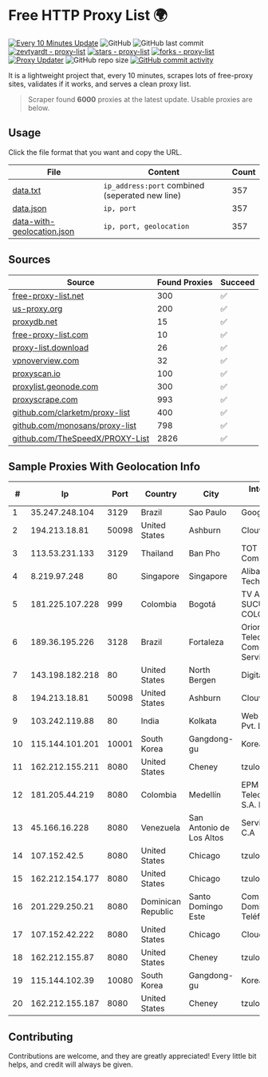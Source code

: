 
# Free HTTP Proxy List 🌍

[![Every 10 Minutes Update](https://github.com/mertguvencli/http-proxy-list/actions/workflows/main.yml/badge.svg?branch=main)](https://github.com/mertguvencli/http-proxy-list/actions/workflows/main.yml)
![GitHub](https://img.shields.io/github/license/mertguvencli/http-proxy-list)
![GitHub last commit](https://img.shields.io/github/last-commit/mertguvencli/http-proxy-list)
[![zevtyardt - proxy-list](https://img.shields.io/static/v1?label=zevtyardt&message=proxy-list&color=blue&logo=github)](https://github.com/zevtyardt/proxy-list "Go to GitHub repo")
[![stars - proxy-list](https://img.shields.io/github/stars/zevtyardt/proxy-list?style=social)](https://github.com/zevtyardt/proxy-list)
[![forks - proxy-list](https://img.shields.io/github/forks/zevtyardt/proxy-list?style=social)](https://github.com/zevtyardt/proxy-list)
[![Proxy Updater](https://github.com/zevtyardt/proxy-list/workflows/Proxy%20Updater/badge.svg)](https://github.com/zevtyardt/proxy-list/actions?query=workflow:"Proxy+Updater")
![GitHub repo size](https://img.shields.io/github/repo-size/zevtyardt/proxy-list)
[![GitHub commit activity](https://img.shields.io/github/commit-activity/m/zevtyardt/proxy-list?logo=commits)](https://github.com/zevtyardt/proxy-list/commits/main)

It is a lightweight project that, every 10 minutes, scrapes lots of free-proxy sites, validates if it works, and serves a clean proxy list.

> Scraper found **6000** proxies at the latest update. Usable proxies are below.

## Usage

Click the file format that you want and copy the URL.

|File|Content|Count|
|----|-------|-----|
|[data.txt](https://raw.githubusercontent.com/mertguvencli/http-proxy-list/main/proxy-list/data.txt)|`ip_address:port` combined (seperated new line)|357|
|[data.json](https://raw.githubusercontent.com/mertguvencli/http-proxy-list/main/proxy-list/data.json)|`ip, port`|357|
|[data-with-geolocation.json](https://raw.githubusercontent.com/mertguvencli/http-proxy-list/main/proxy-list/data-with-geolocation.json)|`ip, port, geolocation`|357|

## Sources

|Source|Found Proxies|Succeed|
|------|-------------|-------|
|[free-proxy-list.net](https://free-proxy-list.net)|300|✅|
|[us-proxy.org](https://www.us-proxy.org)|200|✅|
|[proxydb.net](http://proxydb.net)|15|✅|
|[free-proxy-list.com](https://free-proxy-list.com/?page=&port=&type%5B%5D=http&type%5B%5D=https&up_time=0&search=Search)|10|✅|
|[proxy-list.download](https://www.proxy-list.download/HTTP)|26|✅|
|[vpnoverview.com](https://vpnoverview.com/privacy/anonymous-browsing/free-proxy-servers)|32|✅|
|[proxyscan.io](https://www.proxyscan.io)|100|✅|
|[proxylist.geonode.com](https://proxylist.geonode.com/api/proxy-list?limit=300&page=1&sort_by=lastChecked&sort_type=desc&protocols=http,https)|300|✅|
|[proxyscrape.com](https://api.proxyscrape.com/v2/?request=displayproxies&protocol=http&timeout=10000&country=all&ssl=all&anonymity=all)|993|✅|
|[github.com/clarketm/proxy-list](https://raw.githubusercontent.com/clarketm/proxy-list/master/proxy-list-raw.txt)|400|✅|
|[github.com/monosans/proxy-list](https://raw.githubusercontent.com/monosans/proxy-list/main/proxies/http.txt)|798|✅|
|[github.com/TheSpeedX/PROXY-List](https://raw.githubusercontent.com/TheSpeedX/PROXY-List/master/http.txt)|2826|✅|


## Sample Proxies With Geolocation Info

|#|Ip|Port|Country|City|Internet Service Provider|
|-|--|----|-------|----|-------------------------|
|1|35.247.248.104|3129|Brazil|Sao Paulo|Google LLC|
|2|194.213.18.81|50098|United States|Ashburn|Clouvider Limited|
|3|113.53.231.133|3129|Thailand|Ban Pho|TOT Public Company Limited|
|4|8.219.97.248|80|Singapore|Singapore|Alibaba (US) Technology Co., Ltd.|
|5|181.225.107.228|999|Colombia|Bogotá|TV AZTECA SUCURSAL COLOMBIA|
|6|189.36.195.226|3128|Brazil|Fortaleza|Orion Telecomunicações Comercio e Serviços LTDA|
|7|143.198.182.218|80|United States|North Bergen|DigitalOcean, LLC|
|8|194.213.18.81|50098|United States|Ashburn|Clouvider Limited|
|9|103.242.119.88|80|India|Kolkata|Web Werks India Pvt. Ltd.|
|10|115.144.101.201|10001|South Korea|Gangdong-gu|Korea Telecom|
|11|162.212.155.211|8080|United States|Cheney|tzulo, inc.|
|12|181.205.44.219|8080|Colombia|Medellín|EPM Telecomunicaciones S.A. E.S.P.|
|13|45.166.16.228|8080|Venezuela|San Antonio de Los Altos|Servicios Catelca C.A|
|14|107.152.42.5|8080|United States|Chicago|tzulo, inc.|
|15|162.212.154.177|8080|United States|Chicago|tzulo, inc.|
|16|201.229.250.21|8080|Dominican Republic|Santo Domingo Este|Compañía Dominicana de Teléfonos S. A.|
|17|107.152.42.222|8080|United States|Chicago|Cloudfanatic.NET|
|18|162.212.155.87|8080|United States|Cheney|tzulo, inc.|
|19|115.144.102.39|10080|South Korea|Gangdong-gu|Korea Telecom|
|20|162.212.155.187|8080|United States|Cheney|tzulo, inc.|



## Contributing

Contributions are welcome, and they are greatly appreciated! Every
little bit helps, and credit will always be given.

